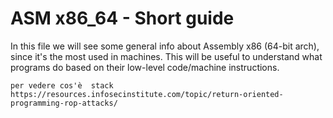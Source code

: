 # ASM x86_64 - Short guide
In this file we will see some general info about Assembly x86 (64-bit arch), since it's the most used in machines. 
This will be useful to understand what programs do based on their low-level code/machine instructions.


```
per vedere cos'è  stack
https://resources.infosecinstitute.com/topic/return-oriented-programming-rop-attacks/
```
